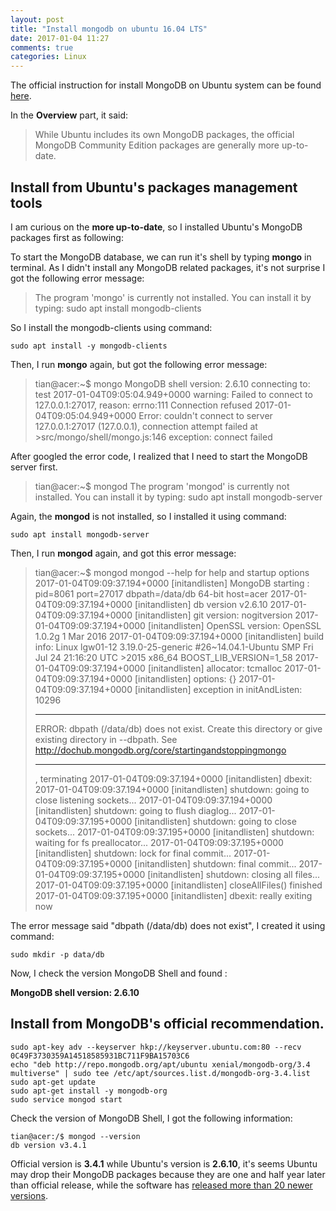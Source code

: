 ```yaml
---
layout: post
title: "Install mongodb on ubuntu 16.04 LTS"
date: 2017-01-04 11:27
comments: true
categories: Linux
---
```


The official instruction for install MongoDB on Ubuntu system can be found [here](https://docs.mongodb.com/getting-started/shell/tutorial/install-mongodb-on-ubuntu/). 

In the **Overview** part, it said: 


>While Ubuntu includes its own MongoDB packages, the official MongoDB Community Edition packages are generally more up-to-date.


## Install from Ubuntu's packages management tools

I am curious on the **more up-to-date**, so I installed Ubuntu's MongoDB packages first as following:

To start the MongoDB database, we can run it's shell by typing **mongo** in terminal. As I didn't install any MongoDB related packages, it's not surprise I got the following error message:


>The program 'mongo' is currently not installed. You can install it by typing:
>sudo apt install mongodb-clients


So I install the mongodb-clients using command:

~~~~
sudo apt install -y mongodb-clients
~~~~

Then, I run **mongo** again, but got the following error message:


>tian@acer:~$ mongo
>MongoDB shell version: 2.6.10
>connecting to: test
>2017-01-04T09:05:04.949+0000 warning: Failed to connect to 127.0.0.1:27017, reason: errno:111 Connection refused
>2017-01-04T09:05:04.949+0000 Error: couldn't connect to server 127.0.0.1:27017 (127.0.0.1), connection attempt failed at >src/mongo/shell/mongo.js:146
>exception: connect failed



After googled the error code, I realized that I need to start the MongoDB server first. 
 


>tian@acer:~$ mongod
>The program 'mongod' is currently not installed. You can install it by typing:
>sudo apt install mongodb-server


Again, the **mongod** is not installed, so I installed it using command:

~~~~
sudo apt install mongodb-server
~~~~

Then, I run **mongod** again, and got this error message:



>tian@acer:~$ mongod
>mongod --help for help and startup options
>2017-01-04T09:09:37.194+0000 [initandlisten] MongoDB starting : pid=8061 port=27017 dbpath=/data/db 64-bit host=acer
>2017-01-04T09:09:37.194+0000 [initandlisten] db version v2.6.10
>2017-01-04T09:09:37.194+0000 [initandlisten] git version: nogitversion
>2017-01-04T09:09:37.194+0000 [initandlisten] OpenSSL version: OpenSSL 1.0.2g  1 Mar 2016
>2017-01-04T09:09:37.194+0000 [initandlisten] build info: Linux lgw01-12 3.19.0-25-generic #26~14.04.1-Ubuntu SMP Fri Jul 24 21:16:20 UTC >2015 x86_64 BOOST_LIB_VERSION=1_58
>2017-01-04T09:09:37.194+0000 [initandlisten] allocator: tcmalloc
>2017-01-04T09:09:37.194+0000 [initandlisten] options: {}
>2017-01-04T09:09:37.194+0000 [initandlisten] exception in initAndListen: 10296
>*********************************************************************
> ERROR: dbpath (/data/db) does not exist.
> Create this directory or give existing directory in --dbpath.
> See http://dochub.mongodb.org/core/startingandstoppingmongo
>*********************************************************************
>, terminating
>2017-01-04T09:09:37.194+0000 [initandlisten] dbexit:
>2017-01-04T09:09:37.194+0000 [initandlisten] shutdown: going to close listening sockets...
>2017-01-04T09:09:37.194+0000 [initandlisten] shutdown: going to flush diaglog...
>2017-01-04T09:09:37.195+0000 [initandlisten] shutdown: going to close sockets...
>2017-01-04T09:09:37.195+0000 [initandlisten] shutdown: waiting for fs preallocator...
>2017-01-04T09:09:37.195+0000 [initandlisten] shutdown: lock for final commit...
>2017-01-04T09:09:37.195+0000 [initandlisten] shutdown: final commit...
>2017-01-04T09:09:37.195+0000 [initandlisten] shutdown: closing all files...
>2017-01-04T09:09:37.195+0000 [initandlisten] closeAllFiles() finished
>2017-01-04T09:09:37.195+0000 [initandlisten] dbexit: really exiting now


The error message said "dbpath (/data/db) does not exist", I created it using command:

~~~~
sudo mkdir -p data/db
~~~~

Now, I check the version MongoDB Shell and found :

**MongoDB shell version: 2.6.10**


## Install from MongoDB's official recommendation.

~~~~
sudo apt-key adv --keyserver hkp://keyserver.ubuntu.com:80 --recv 0C49F3730359A14518585931BC711F9BA15703C6
echo "deb http://repo.mongodb.org/apt/ubuntu xenial/mongodb-org/3.4 multiverse" | sudo tee /etc/apt/sources.list.d/mongodb-org-3.4.list
sudo apt-get update
sudo apt-get install -y mongodb-org
sudo service mongod start
~~~~
Check the version of MongoDB Shell, I got the following information:

~~~~
tian@acer:/$ mongod --version
db version v3.4.1
~~~~


Official version is **3.4.1** while Ubuntu's version is **2.6.10**, it's seems Ubuntu may drop their MongoDB packages because they are one and half year later than official release, while the software has [released more than 20 newer versions](https://jira.mongodb.org/browse/SERVER?selectedTab=com.atlassian.jira.jira-projects-plugin:versions-panel&subset=-1).

